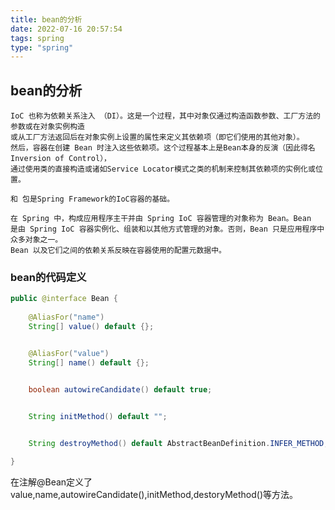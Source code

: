 ```yaml
---
title: bean的分析
date: 2022-07-16 20:57:54
tags: spring
type: "spring"
---
```


## bean的分析

```text
IoC 也称为依赖关系注入 （DI）。这是一个过程，其中对象仅通过构造函数参数、工厂方法的参数或在对象实例构造
或从工厂方法返回后在对象实例上设置的属性来定义其依赖项（即它们使用的其他对象）。
然后，容器在创建 Bean 时注入这些依赖项。这个过程基本上是Bean本身的反演（因此得名Inversion of Control），
通过使用类的直接构造或诸如Service Locator模式之类的机制来控制其依赖项的实例化或位置。

和 包是Spring Framework的IoC容器的基础。

在 Spring 中，构成应用程序主干并由 Spring IoC 容器管理的对象称为 Bean。Bean 
是由 Spring IoC 容器实例化、组装和以其他方式管理的对象。否则，Bean 只是应用程序中众多对象之一。
Bean 以及它们之间的依赖关系反映在容器使用的配置元数据中。
```


### bean的代码定义

```java
public @interface Bean {
    
	@AliasFor("name")
	String[] value() default {};


	@AliasFor("value")
	String[] name() default {};

    
	boolean autowireCandidate() default true;


	String initMethod() default "";


	String destroyMethod() default AbstractBeanDefinition.INFER_METHOD;

}

```
在注解@Bean定义了value,name,autowireCandidate(),initMethod,destoryMethod()等方法。

